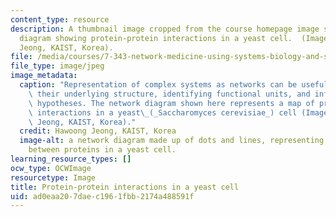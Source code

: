 ```yaml
---
content_type: resource
description: A thumbnail image cropped from the course homepage image showing a network
  diagram showing protein-protein interactions in a yeast cell.  (Image by Hawoong
  Jeong, KAIST, Korea).
file: /media/courses/7-343-network-medicine-using-systems-biology-and-signaling-networks-to-create-novel-cancer-therapeutics-fall-2012/ad0eaa207daec1961fbb2174a488591f_7-343f12-th.jpg
file_type: image/jpeg
image_metadata:
  caption: "Representation of complex systems as networks can be useful for visualizing\
    \ their underlying structure, identifying functional units, and informing new\
    \ hypotheses. The network diagram shown here represents a map of protein-protein\
    \ interactions in a yeast\_(_Saccharomyces cerevisiae_) cell (Image by Hawoong\
    \ Jeong, KAIST, Korea)."
  credit: Hawoong Jeong, KAIST, Korea
  image-alt: a network diagram made up of dots and lines, representing the interactions
    between proteins in a yeast cell.
learning_resource_types: []
ocw_type: OCWImage
resourcetype: Image
title: Protein-protein interactions in a yeast cell
uid: ad0eaa20-7dae-c196-1fbb-2174a488591f
---
```

